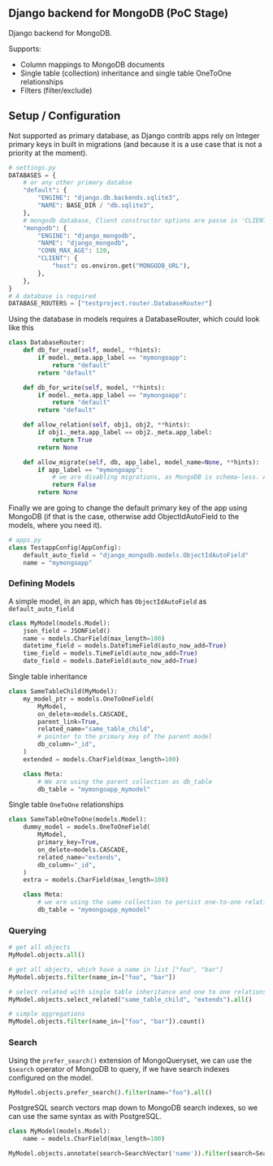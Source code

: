 ## Django backend for MongoDB (PoC Stage)

Django backend for MongoDB.

Supports:
- Column mappings to MongoDB documents
- Single table (collection) inheritance and single table OneToOne relationships
- Filters (filter/exclude)

## Setup / Configuration

Not supported as primary database, as Django contrib apps rely on Integer primary keys in built in migrations (and
because it is a use case that is not a priority at the moment).

```python
# settings.py
DATABASES = {
    # or any other primary databse
    "default": {
        "ENGINE": "django.db.backends.sqlite3",
        "NAME": BASE_DIR / "db.sqlite3",
    },
    # mongodb database, Client constructor options are passe in 'CLIENT', the database name in 'NAME'
    "mongodb": {
        "ENGINE": "django_mongodb",
        "NAME": "django_mongodb",
        "CONN_MAX_AGE": 120,
        "CLIENT": {
            "host": os.environ.get("MONGODB_URL"),
        },
    },
}
# A database is required
DATABASE_ROUTERS = ["testproject.router.DatabaseRouter"]
```

Using the database in models requires a DatabaseRouter, which could look like this
```python
class DatabaseRouter:
    def db_for_read(self, model, **hints):
        if model._meta.app_label == "mymongoapp":
            return "default"
        return "default"

    def db_for_write(self, model, **hints):
        if model._meta.app_label == "mymongoapp":
            return "default"
        return "default"

    def allow_relation(self, obj1, obj2, **hints):
        if obj1._meta.app_label == obj2._meta.app_label:
            return True
        return None

    def allow_migrate(self, db, app_label, model_name=None, **hints):
        if app_label == "mymongoapp":
            # we are disabling migrations, as MongoDB is schema-less. Alerts, such as renaming fields, etc. are not supported
            return False
        return None
```

Finally we are going to change the default primary key of the app using MongoDB (if that is the case, otherwise add
ObjectIdAutoField to the models, where you need it).

```python
# apps.py
class TestappConfig(AppConfig):
    default_auto_field = "django_mongodb.models.ObjectIdAutoField"
    name = "mymongoapp"
```

### Defining Models
A simple model, in an app, which has `ObjectIdAutoField` as `default_auto_field`

```python
class MyModel(models.Model):
    json_field = JSONField()
    name = models.CharField(max_length=100)
    datetime_field = models.DateTimeField(auto_now_add=True)
    time_field = models.TimeField(auto_now_add=True)
    date_field = models.DateField(auto_now_add=True)
```

Single table inheritance

```python
class SameTableChild(MyModel):
    my_model_ptr = models.OneToOneField(
        MyModel,
        on_delete=models.CASCADE,
        parent_link=True,
        related_name="same_table_child",
        # pointer to the primary key of the parent model
        db_column="_id",
    )
    extended = models.CharField(max_length=100)

    class Meta:
        # We are using the parent collection as db_table
        db_table = "mymongoapp_mymodel"
```

Single table `OneToOne` relationships

```python
class SameTableOneToOne(models.Model):
    dummy_model = models.OneToOneField(
        MyModel,
        primary_key=True,
        on_delete=models.CASCADE,
        related_name="extends",
        db_column="_id",
    )
    extra = models.CharField(max_length=100)

    class Meta:
        # we are using the same collection to persist one-to-one relationships
        db_table = "mymongoapp_mymodel"
```

### Querying

```python
# get all objects
MyModel.objects.all()

# get all objects, which have a name in list ["foo", "bar"]
MyModel.objects.filter(name_in=["foo", "bar"])

# select related with single table inheritance and one to one relationships
MyModel.objects.select_related("same_table_child", "extends").all()

# simple aggregations
MyModel.objects.filter(name_in=["foo", "bar"]).count()
```

### Search
Using the `prefer_search()` extension of MongoQueryset, we can use the `$search` operator of MongoDB to query,
if we have search indexes configured on the model.

```python
MyModel.objects.prefer_search().filter(name="foo").all()
```

PostgreSQL search vectors map down to MongoDB search indexes, so we can use the same syntax as with PostgreSQL.

```python
class MyModel(models.Model):
    name = models.CharField(max_length=100)
```

```python
MyModel.objects.annotate(search=SearchVector('name')).filter(search=SearchQuery('foo')).all()
```
